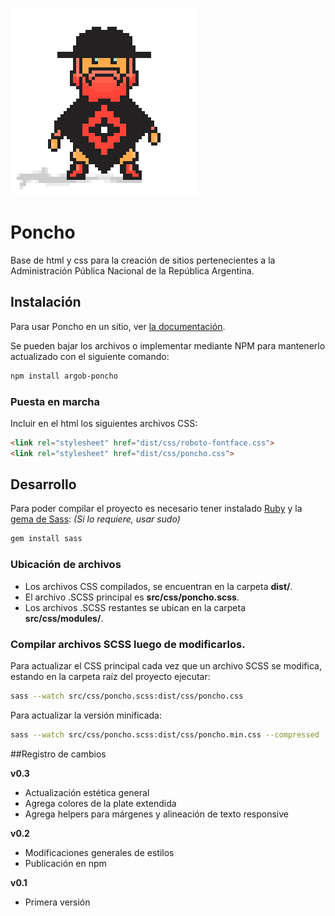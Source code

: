 ![Poncho](img/poncho.gif)

# Poncho

Base de html y css para la creación de sitios pertenecientes a la Administración Pública Nacional de la República Argentina.

## Instalación

Para usar Poncho en un sitio, ver [la documentación](http://argob.github.io/poncho).

Se pueden bajar los archivos o implementar mediante NPM para mantenerlo actualizado con el siguiente comando:

```bash
npm install argob-poncho
```

### Puesta en marcha

Incluir en el html los siguientes archivos CSS:

```html
<link rel="stylesheet" href="dist/css/roboto-fontface.css">
<link rel="stylesheet" href="dist/css/poncho.css">
```

## Desarrollo

Para poder compilar el proyecto es necesario tener instalado [Ruby](https://www.ruby-lang.org/es/) y la [gema de Sass](http://sass-lang.com/): *(Si lo requiere, usar sudo)*

```bash
gem install sass
```
### Ubicación de archivos

* Los archivos CSS compilados, se encuentran en la carpeta **dist/**.
* El archivo .SCSS principal es **src/css/poncho.scss**.
* Los archivos .SCSS restantes se ubican en la carpeta **src/css/modules/**.

### Compilar archivos SCSS luego de modificarlos.

Para actualizar el CSS principal cada vez que un archivo SCSS se modifica, estando en la carpeta raíz del proyecto ejecutar:

```bash
sass --watch src/css/poncho.scss:dist/css/poncho.css
```

Para actualizar la versión minificada:

```bash
sass --watch src/css/poncho.scss:dist/css/poncho.min.css --compressed
```

##Registro de cambios

**v0.3**
- Actualización estética general
- Agrega colores de la plate extendida
- Agrega helpers para márgenes y alineación de texto responsive

**v0.2**
- Modificaciones generales de estilos
- Publicación en npm

**v0.1**
- Primera versión

